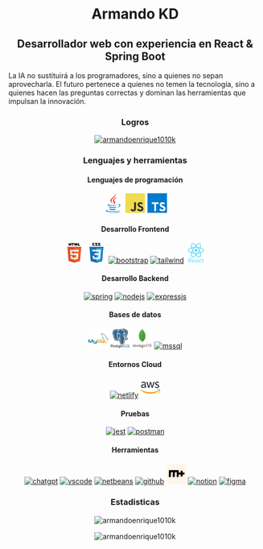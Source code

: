 <h1 align="center">Armando KD</h1>
<h2 align="center">Desarrollador web con experiencia en React & Spring Boot</h2>

<p>
La IA no sustituirá a los programadores, sino a quienes no sepan aprovecharla. El futuro pertenece a quienes no temen la tecnología, sino a quienes hacen las preguntas correctas y dominan las herramientas que impulsan la innovación.
</p>

<h3 align="center">Logros</h3>
<p align="center"> <a href="https://github.com/ryo-ma/github-profile-trophy"><img src="https://github-profile-trophy.vercel.app/?username=armandoenrique1010k" alt="armandoenrique1010k" /></a> </p>

<h3 align="center">Lenguajes y herramientas</h3>

<h4 align="center">Lenguajes de programación</h4>
<p align="center">
  <a href="https://www.java.com" target="_blank" rel="noreferrer"><img src="https://raw.githubusercontent.com/devicons/devicon/master/icons/java/java-original.svg" alt="java" width="40" height="40"/></a> 
  <a href="https://developer.mozilla.org/en-US/docs/Web/JavaScript" target="_blank" rel="noreferrer"><img src="https://raw.githubusercontent.com/devicons/devicon/master/icons/javascript/javascript-original.svg" alt="javascript" width="40" height="40"/></a> 
  <a href="https://www.typescriptlang.org/" target="_blank" rel="noreferrer"><img src="https://raw.githubusercontent.com/devicons/devicon/master/icons/typescript/typescript-original.svg" alt="typescript" width="40" height="40"/></a> 
</p>

<h4 align="center">Desarrollo Frontend</h4>
<p align="center"> 
  <a href="https://www.w3.org/html/" target="_blank" rel="noreferrer"><img src="https://raw.githubusercontent.com/devicons/devicon/master/icons/html5/html5-original-wordmark.svg" alt="html5" width="40" height="40"/></a> 
  <a href="https://www.w3schools.com/css/" target="_blank" rel="noreferrer"><img src="https://raw.githubusercontent.com/devicons/devicon/master/icons/css3/css3-original-wordmark.svg" alt="css3" width="40" height="40"/></a> 
  <a href="https://getbootstrap.com" target="_blank" rel="noreferrer"><img src="https://www.svgrepo.com/show/353498/bootstrap.svg" alt="bootstrap" width="40" height="40"/></a> 
  <a href="https://tailwindcss.com/" target="_blank" rel="noreferrer"><img src="https://www.vectorlogo.zone/logos/tailwindcss/tailwindcss-icon.svg" alt="tailwind" width="40" height="40"/></a> 
  <a href="https://reactjs.org/" target="_blank" rel="noreferrer"><img src="https://raw.githubusercontent.com/devicons/devicon/master/icons/react/react-original-wordmark.svg" alt="react" width="40" height="40"/></a> 
</p>

<h4 align="center">Desarrollo Backend</h4>
<p align="center">
  <a href="https://spring.io/" target="_blank" rel="noreferrer"><img src="https://www.vectorlogo.zone/logos/springio/springio-icon.svg" alt="spring" width="40" height="40"/></a> 
  <a href="https://nodejs.org/en" target="_blank" rel="noreferrer"><img src="https://www.svgrepo.com/show/354119/nodejs-icon.svg" alt="nodejs" width="40" height="40"/></a> 
  <a href="https://expressjs.com/" target="_blank" rel="noreferrer"><img src="https://www.svgrepo.com/show/330398/express.svg" alt="expressjs" width="40" height="40"/></a> 
</p>

<h4 align="center">Bases de datos</h4>
<p align="center">
  <a href="https://www.mysql.com/" target="_blank" rel="noreferrer"><img src="https://raw.githubusercontent.com/devicons/devicon/master/icons/mysql/mysql-original-wordmark.svg" alt="mysql" width="40" height="40"/></a> 
  <a href="https://www.postgresql.org" target="_blank" rel="noreferrer"><img src="https://raw.githubusercontent.com/devicons/devicon/master/icons/postgresql/postgresql-original-wordmark.svg" alt="postgresql" width="40" height="40"/></a> 
  <a href="https://www.mongodb.com/" target="_blank" rel="noreferrer"><img src="https://raw.githubusercontent.com/devicons/devicon/master/icons/mongodb/mongodb-original-wordmark.svg" alt="mongodb" width="40" height="40"/></a> 
  <a href="https://www.microsoft.com/en-us/sql-server" target="_blank" rel="noreferrer"><img src="https://www.svgrepo.com/show/303229/microsoft-sql-server-logo.svg" alt="mssql" width="40" height="40"/></a> 
</p>

<h4 align=center>Entornos Cloud</h4>
<p align="center">
    <a href="https://www.netlify.com/" target="_blank" rel="noreferrer"><img src="https://www.svgrepo.com/show/376339/netlify.svg" alt="netlify" width="40" height="40"/></a> 
  <a href="https://aws.amazon.com" target="_blank" rel="noreferrer"><img src="https://raw.githubusercontent.com/devicons/devicon/master/icons/amazonwebservices/amazonwebservices-original-wordmark.svg" alt="aws" width="40" height="40"/></a> 
</p>

<h4 align=center>Pruebas</h4>
<p align="center">
  <a href="https://jestjs.io" target="_blank" rel="noreferrer"><img src="https://www.vectorlogo.zone/logos/jestjsio/jestjsio-icon.svg" alt="jest" width="40" height="40"/></a> 
  <a href="https://postman.com" target="_blank" rel="noreferrer"><img src="https://www.vectorlogo.zone/logos/getpostman/getpostman-icon.svg" alt="postman" width="40" height="40"/></a> 
</p>

<h4 align="center">Herramientas</h4>
<p align="center">
  <a href="https://chatgpt.com/" target="_blank" rel="noreferrer"><img src="https://upload.wikimedia.org/wikipedia/commons/0/04/ChatGPT_logo.svg" alt="chatgpt" width="40" height="40"/></a> 
  <a href="https://code.visualstudio.com/" target="_blank" rel="noreferrer"><img src="https://upload.wikimedia.org/wikipedia/commons/9/9a/Visual_Studio_Code_1.35_icon.svg" alt="vscode" width="40" height="40"/></a>  
  <a href="https://netbeans.apache.org/front/main/download/" target="_blank" rel="noreferrer"><img src="https://upload.wikimedia.org/wikipedia/commons/9/98/Apache_NetBeans_Logo.svg" alt="netbeans" width="40" height="40"/></a>
  <a href="https://github.com/" target="_blank" rel="noreferrer"><img src="https://upload.wikimedia.org/wikipedia/commons/9/91/Octicons-mark-github.svg" alt="github" width="40" height="40"/></a>
  <a href="https://www.marktext.cc/" target="_blank" rel="noreferrer"><img src="https://raw.githubusercontent.com/marktext/marktext/refs/heads/develop/static/logo-small.png" alt="marktext" width="40" height="40"/></a>
  <a href="https://www.notion.com/es" target="_blank" rel="noreferrer"><img src="https://upload.wikimedia.org/wikipedia/commons/e/e9/Notion-logo.svg" alt="notion" width="40" height="40"/></a>
  <a href="https://www.figma.com/" target="_blank" rel="noreferrer"><img src="https://upload.wikimedia.org/wikipedia/commons/3/33/Figma-logo.svg" alt="figma" width="40" height="40"/></a>
</p>

<h3 align="center">Estadisticas</h3>
<p align="center"><img align="center" src="https://github-readme-stats.vercel.app/api/top-langs?username=armandoenrique1010k&show_icons=true&locale=en&layout=compact" alt="armandoenrique1010k" /></p>
<p align="center"><img align="center" src="https://github-readme-stats.vercel.app/api?username=armandoenrique1010k&show_icons=true&locale=en" alt="armandoenrique1010k"/></p>
